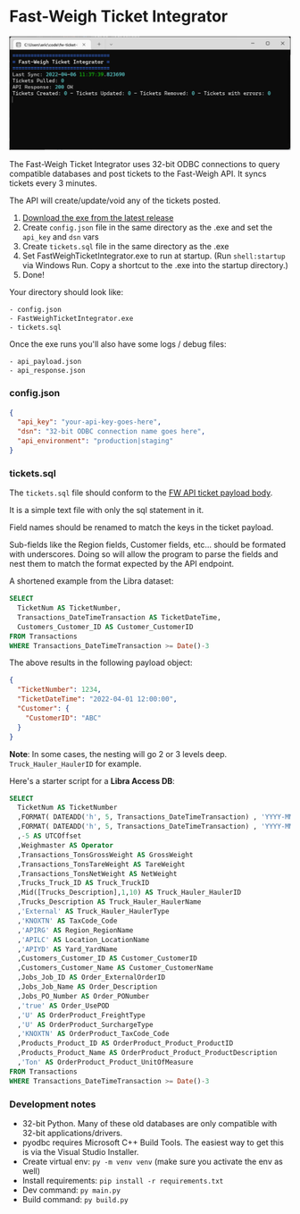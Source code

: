 # Fast-Weigh Ticket Integrator

![screenshot](/screenshot.png)

The Fast-Weigh Ticket Integrator uses 32-bit ODBC connections to query compatible databases and post tickets to the Fast-Weigh API. It syncs tickets every 3 minutes.

The API will create/update/void any of the tickets posted.

1. [Download the exe from the latest release](https://github.com/TAC-Insight/fw-ticket-integrator/releases)
2. Create `config.json` file in the same directory as the .exe and set the `api_key` and `dsn` vars
3. Create `tickets.sql` file in the same directory as the .exe
4. Set FastWeighTicketIntegrator.exe to run at startup. (Run `shell:startup` via Windows Run. Copy a shortcut to the .exe into the startup directory.)
5. Done!

Your directory should look like:

```
- config.json
- FastWeighTicketIntegrator.exe
- tickets.sql
```

Once the exe runs you'll also have some logs / debug files:

```
- api_payload.json
- api_response.json
```

### config.json

```json
{
  "api_key": "your-api-key-goes-here",
  "dsn": "32-bit ODBC connection name goes here",
  "api_environment": "production|staging"
}
```

### tickets.sql

The `tickets.sql` file should conform to the [FW API ticket payload body](https://api.fast-weigh.com/swagger/ui/index#!/Tickets/Tickets_Post).

It is a simple text file with only the sql statement in it.

Field names should be renamed to match the keys in the ticket payload.

Sub-fields like the Region fields, Customer fields, etc... should be formated with underscores. Doing so will allow the program to parse the fields and nest them to match the format expected by the API endpoint.

A shortened example from the Libra dataset:

```sql
SELECT
  TicketNum AS TicketNumber,
  Transactions_DateTimeTransaction AS TicketDateTime,
  Customers_Customer_ID AS Customer_CustomerID
FROM Transactions
WHERE Transactions_DateTimeTransaction >= Date()-3
```

The above results in the following payload object:

```json
{
  "TicketNumber": 1234,
  "TicketDateTime": "2022-04-01 12:00:00",
  "Customer": {
    "CustomerID": "ABC"
  }
}
```

**Note**: In some cases, the nesting will go 2 or 3 levels deep. `Truck_Hauler_HaulerID` for example.

Here's a starter script for a **Libra Access DB**:

```sql
SELECT
  TicketNum AS TicketNumber
  ,FORMAT( DATEADD('h', 5, Transactions_DateTimeTransaction) , 'YYYY-MM-DDThh:mm:ss') AS TicketDateTime
  ,FORMAT( DATEADD('h', 5, Transactions_DateTimeTransaction) , 'YYYY-MM-DDThh:mm:ss') AS PrintDateTime
  ,-5 AS UTCOffset
  ,Weighmaster AS Operator
  ,Transactions_TonsGrossWeight AS GrossWeight
  ,Transactions_TonsTareWeight AS TareWeight
  ,Transactions_TonsNetWeight AS NetWeight
  ,Trucks_Truck_ID AS Truck_TruckID
  ,Mid([Trucks_Description],1,10) AS Truck_Hauler_HaulerID
  ,Trucks_Description AS Truck_Hauler_HaulerName
  ,'External' AS Truck_Hauler_HaulerType
  ,'KNOXTN' AS TaxCode_Code
  ,'APIRG' AS Region_RegionName
  ,'APILC' AS Location_LocationName
  ,'APIYD' AS Yard_YardName
  ,Customers_Customer_ID AS Customer_CustomerID
  ,Customers_Customer_Name AS Customer_CustomerName
  ,Jobs_Job_ID AS Order_ExternalOrderID
  ,Jobs_Job_Name AS Order_Description
  ,Jobs_PO_Number AS Order_PONumber
  ,'true' AS Order_UsePOD
  ,'U' AS OrderProduct_FreightType
  ,'U' AS OrderProduct_SurchargeType
  ,'KNOXTN' AS OrderProduct_TaxCode_Code
  ,Products_Product_ID AS OrderProduct_Product_ProductID
  ,Products_Product_Name AS OrderProduct_Product_ProductDescription
  ,'Ton' AS OrderProduct_Product_UnitOfMeasure
FROM Transactions
WHERE Transactions_DateTimeTransaction >= Date()-3
```

### Development notes

- 32-bit Python. Many of these old databases are only compatible with 32-bit applications/drivers.
- pyodbc requires Microsoft C++ Build Tools. The easiest way to get this is via the Visual Studio Installer.
- Create virtual env: `py -m venv venv` (make sure you activate the env as well)
- Install requirements: `pip install -r requirements.txt`
- Dev command: `py main.py`
- Build command: `py build.py`
